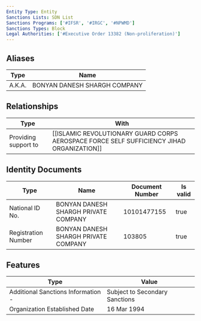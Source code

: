 ```yaml
---
Entity Type: Entity
Sanctions Lists: SDN List
Sanctions Programs: ['#IFSR', '#IRGC', '#NPWMD']
Sanctions Types: Block
Legal Authorities: ['#Executive Order 13382 (Non-proliferation)']
---
```


## Aliases
| Type  | Name      | 
|-------|-----------|
| A.K.A. | BONYAN DANESH SHARGH COMPANY |

## Relationships
| Type  | With      | 
|-------|-----------|
| Providing support to | [[ISLAMIC REVOLUTIONARY GUARD CORPS AEROSPACE FORCE SELF SUFFICIENCY JIHAD ORGANIZATION]] |

## Identity Documents
| Type  | Name      | Document Number | Is valid |
|-------|-----------|-----------------|----------|
| National ID No. | BONYAN DANESH SHARGH PRIVATE COMPANY | 10101477155 | true |
| Registration Number | BONYAN DANESH SHARGH PRIVATE COMPANY | 103805 | true |

## Features
| Type  | Value      |
|-------|------------|
| Additional Sanctions Information - | Subject to Secondary Sanctions |
| Organization Established Date | 16 Mar 1994 |
